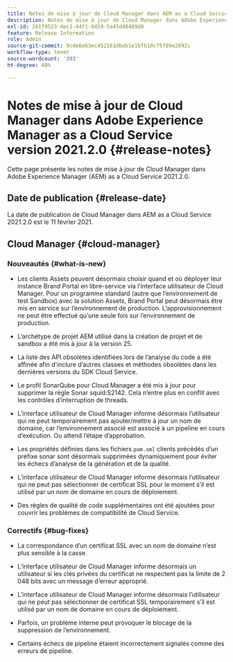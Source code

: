 ```yaml
---
title: Notes de mise à jour de Cloud Manager dans AEM as a Cloud Service version 2021.2.0
description: Notes de mise à jour de Cloud Manager dans Adobe Experience Manager (AEM) version as a Cloud Service 2021.2.0
exl-id: 281f9523-dec2-44f1-9459-5a45d48489d9
feature: Release Information
role: Admin
source-git-commit: 9cde6e63ec452161dbeb1e1bfb10c75f89e2692c
workflow-type: tm+mt
source-wordcount: '393'
ht-degree: 40%

---
```


# Notes de mise à jour de Cloud Manager dans Adobe Experience Manager as a Cloud Service version 2021.2.0 {#release-notes}

Cette page présente les notes de mise à jour de Cloud Manager dans Adobe Experience Manager (AEM) as a Cloud Service 2021.2.0.

## Date de publication {#release-date}

La date de publication de Cloud Manager dans AEM as a Cloud Service 2021.2.0 est le 11 février 2021.

## Cloud Manager {#cloud-manager}

### Nouveautés {#what-is-new}

* Les clients Assets peuvent désormais choisir quand et où déployer leur instance Brand Portal en libre-service via l’interface utilisateur de Cloud Manager. Pour un programme standard (autre que l’environnement de test Sandbox) avec la solution Assets, Brand Portal peut désormais être mis en service sur l’environnement de production. L’approvisionnement ne peut être effectué qu’une seule fois sur l’environnement de production.

* L’archétype de projet AEM utilisé dans la création de projet et de sandbox a été mis à jour à la version 25.

* La liste des API obsolètes identifiées lors de l’analyse du code a été affinée afin d’inclure d’autres classes et méthodes obsolètes dans les dernières versions du SDK Cloud Service.

* Le profil SonarQube pour Cloud Manager a été mis à jour pour supprimer la règle Sonar squid:S2142. Cela n’entre plus en conflit avec les contrôles d’interruption de threads.

* L’interface utilisateur de Cloud Manager informe désormais l’utilisateur qui ne peut temporairement pas ajouter/mettre à jour un nom de domaine, car l’environnement associé est associé à un pipeline en cours d’exécution. Ou attend l’étape d’approbation.

* Les propriétés définies dans les fichiers `pom.xml` clients précédés d’un préfixe sonar sont désormais supprimées dynamiquement pour éviter les échecs d’analyse de la génération et de la qualité.

* L’interface utilisateur de Cloud Manager informe désormais l’utilisateur qui ne peut pas sélectionner de certificat SSL pour le moment s’il est utilisé par un nom de domaine en cours de déploiement.

* Des règles de qualité de code supplémentaires ont été ajoutées pour couvrir les problèmes de compatibilité de Cloud Service.

### Correctifs  {#bug-fixes}

* La correspondance d’un certificat SSL avec un nom de domaine n’est plus sensible à la casse.

* L’interface utilisateur de Cloud Manager informe désormais un utilisateur si les clés privées du certificat ne respectent pas la limite de 2 048 bits avec un message d’erreur approprié.

* L’interface utilisateur de Cloud Manager informe désormais l’utilisateur qui ne peut pas sélectionner de certificat SSL temporairement s’il est utilisé par un nom de domaine en cours de déploiement.

* Parfois, un problème interne peut provoquer le blocage de la suppression de l’environnement.

* Certains échecs de pipeline étaient incorrectement signalés comme des erreurs de pipeline.
